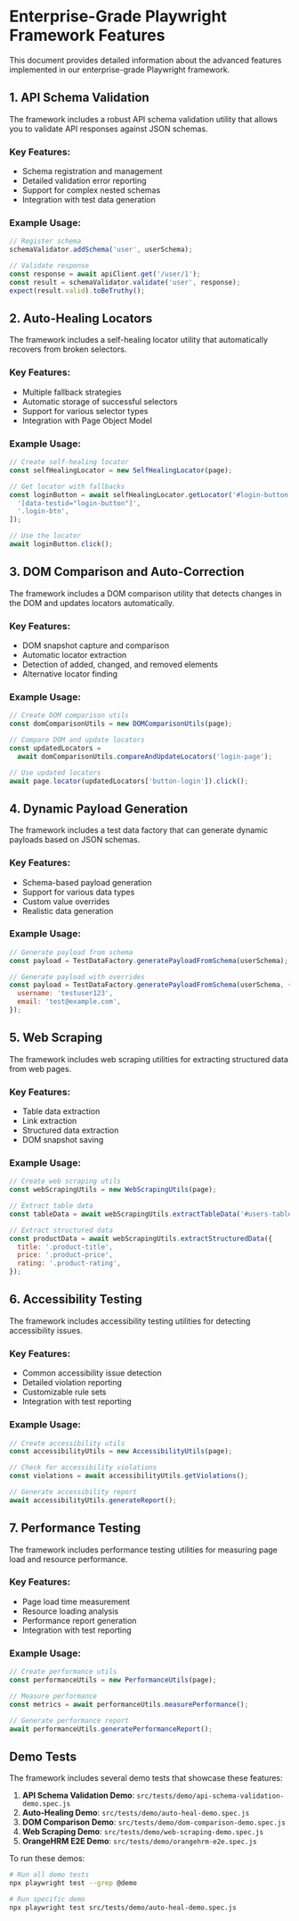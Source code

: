 <!-- Source: /Users/mzahirudeen/playwright-framework-dev/docs-backup/consolidated-docs/docs-guides-FEATURES.md -->

<!-- Source: /Users/mzahirudeen/playwright-framework/docs/guides/FEATURES.md -->

# Enterprise-Grade Playwright Framework Features

This document provides detailed information about the advanced features implemented in our enterprise-grade Playwright framework.

## 1. API Schema Validation

The framework includes a robust API schema validation utility that allows you to validate API responses against JSON schemas.

### Key Features:

- Schema registration and management
- Detailed validation error reporting
- Support for complex nested schemas
- Integration with test data generation

### Example Usage:

```javascript
// Register schema
schemaValidator.addSchema('user', userSchema);

// Validate response
const response = await apiClient.get('/user/1');
const result = schemaValidator.validate('user', response);
expect(result.valid).toBeTruthy();
```

## 2. Auto-Healing Locators

The framework includes a self-healing locator utility that automatically recovers from broken selectors.

### Key Features:

- Multiple fallback strategies
- Automatic storage of successful selectors
- Support for various selector types
- Integration with Page Object Model

### Example Usage:

```javascript
// Create self-healing locator
const selfHealingLocator = new SelfHealingLocator(page);

// Get locator with fallbacks
const loginButton = await selfHealingLocator.getLocator('#login-button', [
  '[data-testid="login-button"]',
  '.login-btn',
]);

// Use the locator
await loginButton.click();
```

## 3. DOM Comparison and Auto-Correction

The framework includes a DOM comparison utility that detects changes in the DOM and updates locators automatically.

### Key Features:

- DOM snapshot capture and comparison
- Automatic locator extraction
- Detection of added, changed, and removed elements
- Alternative locator finding

### Example Usage:

```javascript
// Create DOM comparison utils
const domComparisonUtils = new DOMComparisonUtils(page);

// Compare DOM and update locators
const updatedLocators =
  await domComparisonUtils.compareAndUpdateLocators('login-page');

// Use updated locators
await page.locator(updatedLocators['button-login']).click();
```

## 4. Dynamic Payload Generation

The framework includes a test data factory that can generate dynamic payloads based on JSON schemas.

### Key Features:

- Schema-based payload generation
- Support for various data types
- Custom value overrides
- Realistic data generation

### Example Usage:

```javascript
// Generate payload from schema
const payload = TestDataFactory.generatePayloadFromSchema(userSchema);

// Generate payload with overrides
const payload = TestDataFactory.generatePayloadFromSchema(userSchema, {
  username: 'testuser123',
  email: 'test@example.com',
});
```

## 5. Web Scraping

The framework includes web scraping utilities for extracting structured data from web pages.

### Key Features:

- Table data extraction
- Link extraction
- Structured data extraction
- DOM snapshot saving

### Example Usage:

```javascript
// Create web scraping utils
const webScrapingUtils = new WebScrapingUtils(page);

// Extract table data
const tableData = await webScrapingUtils.extractTableData('#users-table');

// Extract structured data
const productData = await webScrapingUtils.extractStructuredData({
  title: '.product-title',
  price: '.product-price',
  rating: '.product-rating',
});
```

## 6. Accessibility Testing

The framework includes accessibility testing utilities for detecting accessibility issues.

### Key Features:

- Common accessibility issue detection
- Detailed violation reporting
- Customizable rule sets
- Integration with test reporting

### Example Usage:

```javascript
// Create accessibility utils
const accessibilityUtils = new AccessibilityUtils(page);

// Check for accessibility violations
const violations = await accessibilityUtils.getViolations();

// Generate accessibility report
await accessibilityUtils.generateReport();
```

## 7. Performance Testing

The framework includes performance testing utilities for measuring page load and resource performance.

### Key Features:

- Page load time measurement
- Resource loading analysis
- Performance report generation
- Integration with test reporting

### Example Usage:

```javascript
// Create performance utils
const performanceUtils = new PerformanceUtils(page);

// Measure performance
const metrics = await performanceUtils.measurePerformance();

// Generate performance report
await performanceUtils.generatePerformanceReport();
```

## Demo Tests

The framework includes several demo tests that showcase these features:

1. **API Schema Validation Demo**: `src/tests/demo/api-schema-validation-demo.spec.js`
2. **Auto-Healing Demo**: `src/tests/demo/auto-heal-demo.spec.js`
3. **DOM Comparison Demo**: `src/tests/demo/dom-comparison-demo.spec.js`
4. **Web Scraping Demo**: `src/tests/demo/web-scraping-demo.spec.js`
5. **OrangeHRM E2E Demo**: `src/tests/demo/orangehrm-e2e.spec.js`

To run these demos:

```bash
# Run all demo tests
npx playwright test --grep @demo

# Run specific demo
npx playwright test src/tests/demo/auto-heal-demo.spec.js
```
